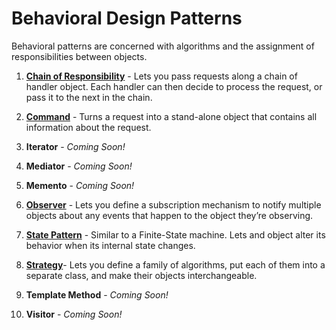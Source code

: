 # Behavioral Design Patterns

Behavioral patterns are concerned with algorithms and the assignment of responsibilities between objects.

1. [**Chain of Responsibility**](Chain_of_Responsibility/) - Lets you pass requests along a chain of handler object. Each handler can then decide to process the request, or pass it to the next in the chain.

2. [**Command**](Command/) - Turns a request into a stand-alone object that contains all information about the request.

3. **Iterator** - *Coming Soon!*

4. **Mediator** - *Coming Soon!*

5. **Memento** - *Coming Soon!*

6. [**Observer**](Observer/) - Lets you define a subscription mechanism to notify multiple objects about any events that happen to the object they’re observing.

7. [**State Pattern**](State/) - Similar to a Finite-State machine. Lets and object alter its behavior when its internal state changes.

8. [**Strategy**](Strategy/)- Lets you define a family of algorithms, put each of them into a separate class, and make their objects interchangeable.

9. **Template Method** - *Coming Soon!*

10. **Visitor** - *Coming Soon!*
